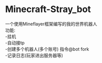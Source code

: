 # Minecraft-Stray_bot
一个使用Mineflayer框架编写的我的世界机器人  
功能:  
 -挂机  
 -自动接tp  
 -创建多个机器人(多个账号) 指令@bot fork   
 -记录日志(玩家进出服务器等)  
